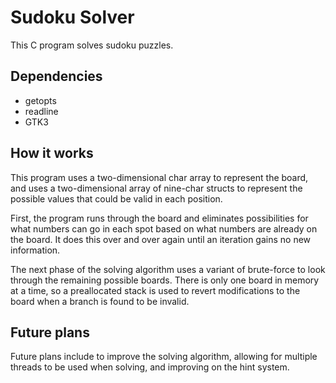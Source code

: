 # Sudoku Solver
This C program solves sudoku puzzles. 

## Dependencies
* getopts
* readline
* GTK3

## How it works
This program uses a two-dimensional char array to represent the board, and uses a two-dimensional array of nine-char structs to represent the possible values that could be valid in each position.

First, the program runs through the board and eliminates possibilities for what numbers can go in each spot based on what numbers are already on the board. It does this over and over again until an iteration gains no new information.

The next phase of the solving algorithm uses a variant of brute-force to look through the remaining possible boards. There is only one board in memory at a time, so a preallocated stack is used to revert modifications to the board when a branch is found to be invalid.

## Future plans
Future plans include to improve the solving algorithm, allowing for multiple threads to be used when solving, and improving on the hint system.
